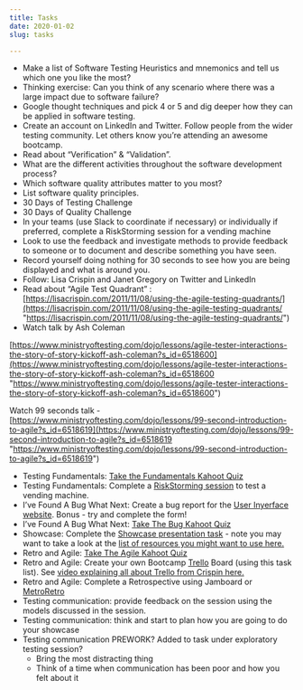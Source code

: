 ```yaml
---
title: Tasks
date: 2020-01-02
slug: tasks

---
```

* Make a list of Software Testing Heuristics and mnemonics and tell us which one you like the most?
* Thinking exercise: Can you think of any scenario where there was a large impact due to software failure?
* Google thought techniques and pick 4 or 5 and dig deeper how they can be applied in software testing.
* Create an account on LinkedIn and Twitter. Follow people from the wider testing community. Let others know you’re attending an awesome bootcamp.
* Read about “Verification” & “Validation”.
* What are the different activities throughout the software development process?
* Which software quality attributes matter to you most?
* List software quality principles.
* 30 Days of Testing Challenge
* 30 Days of Quality Challenge
* In your teams (use Slack to coordinate if necessary) or individually if preferred, complete a RiskStorming session for a vending machine
* Look to use the feedback and investigate methods to provide feedback to someone or to document and describe something you have seen.
* Record yourself doing nothing for 30 seconds to see how you are being displayed and what is around you.
* Follow: Lisa Crispin and Janet Gregory on Twitter and LinkedIn
* Read about “Agile Test Quadrant” : [https://lisacrispin.com/2011/11/08/using-the-agile-testing-quadrants/](https://lisacrispin.com/2011/11/08/using-the-agile-testing-quadrants/ "https://lisacrispin.com/2011/11/08/using-the-agile-testing-quadrants/")
* Watch talk by Ash Coleman

[https://www.ministryoftesting.com/dojo/lessons/agile-tester-interactions-the-story-of-story-kickoff-ash-coleman?s_id=6518600](https://www.ministryoftesting.com/dojo/lessons/agile-tester-interactions-the-story-of-story-kickoff-ash-coleman?s_id=6518600 "https://www.ministryoftesting.com/dojo/lessons/agile-tester-interactions-the-story-of-story-kickoff-ash-coleman?s_id=6518600")

Watch 99 seconds talk - [https://www.ministryoftesting.com/dojo/lessons/99-second-introduction-to-agile?s_id=6518619](https://www.ministryoftesting.com/dojo/lessons/99-second-introduction-to-agile?s_id=6518619 "https://www.ministryoftesting.com/dojo/lessons/99-second-introduction-to-agile?s_id=6518619")

* Testing Fundamentals: [Take the Fundamentals Kahoot Quiz](https://create.kahoot.it/share/testing-fundamentals-quiz/3dd590f9-6259-4d1d-927c-106996e50552)
* Testing Fundamentals: Complete a [RiskStorming session](https://drive.google.com/file/d/1Br5C7ti1br_DovRUnNFbhFk7JsYkBHYS/view?usp=sharing) to test a vending machine.
* I’ve Found A Bug What Next: Create a bug report for the [User Inyerface website](https://userinyerface.com/). Bonus - try and complete the form!
* I’ve Found A Bug What Next: [Take The Bug Kahoot Quiz](https://create.kahoot.it/share/i-ve-found-a-bug-what-next/a7c59184-ee1c-4a42-98a4-259c2265ad2c)
* Showcase: Complete the [Showcase presentation task](https://drive.google.com/file/d/12DceD26Bea1N-YxMGEqiQ_GotjE1-cSt/view?usp=sharing) - note you may want to take a look at the [list of resources you might want to use here.](https://docs.google.com/document/d/1X-QCrIjbfIuP63mcJ216bUSms7r7RMtQx2H0oUHbKDo/edit?usp=sharing)
* Retro and Agile: [Take The Agile Kahoot Quiz](https://create.kahoot.it/details/f5cf7c54-5c19-4aa6-9a0b-03ca14f11cc1)
* Retro and Agile: Create your own Bootcamp [Trello](https://trello.com/en/login) Board (using this task list). See [video explaining all about Trello from Crispin here.](https://vimeo.com/516882022/d561d00dc9)
* Retro and Agile: Complete a Retrospective using Jamboard or [MetroRetro](https://metroretro.io/board/LBI9XU8HWO9Q)
* Testing communication: provide feedback on the session using the models discussed in the session.
* Testing communication: think and start to plan how you are going to do your showcase
* Testing communication PREWORK? Added to task under exploratory testing session?
  * Bring the most distracting thing
  * Think of a time when communication has been poor and how you felt about it
